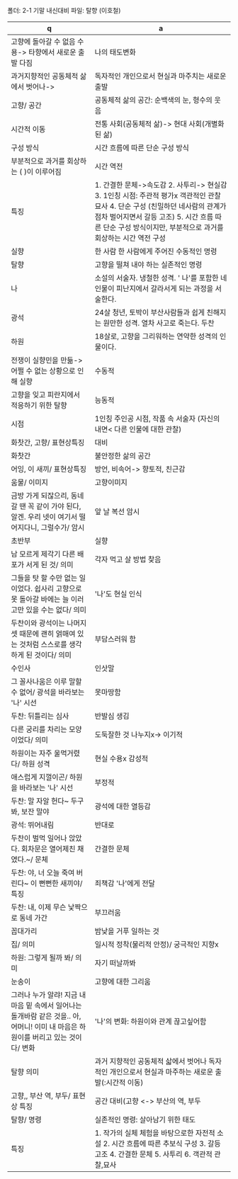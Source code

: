 폴더: 2-1 기말 내신대비
파일: 탈향 (이호철)


 q  | a
--- | ---
고향에 돌아갈 수 없음 수용-> 타향에서 새로운 출발 다짐			|  나의 태도변화
과거지향적인 공동체적 삶에서 벗어나->			|  독자적인 개인으로서 현실과 마주치는 새로운 출발
고향/ 공간			|  공동체적 삶의 공간: 순백색의 눈, 형수의 웃음
시간적 이동			|  전통 사회(공동체적 삶)-> 현대 사회(개별화된 삶)
구성 방식			|  시간 흐름에 따른 단순 구성 방식
부분적으로 과거를 회상하는 ( )이 이루어짐			|  시간 역전
특징			|  1. 간결한 문체->속도감 2. 사투리-> 현실감 3. 1인칭 시점: 주관적 평가x 객관적인 관찰 묘사 4. 단순 구성 (친밀하던 네사람의 관계가 점차 벌어지면서 갈등 고조) 5. 시간 흐름 따른 단순 구성 방식이지만, 부분적으로 과거를 회상하는 시간 역전 구성
실향			|  한 사람 한 사람에게 주어진 수동적인 명령
탈향			|  고향을 떨쳐 내야 하는 실존적인 명령
나			|  소설의 서술자. 냉철한 성격. ' 나'를 포함한 네 인물이 피난지에서 갈라서게 되는 과정을 서술한다. 
광석			|  24살 청년, 토박이 부산사람들과 쉽게 친해지는 원만한 성격. 열차 사고로 죽는다. 두찬			|  24살 청년, 자존심이 강하고 냉정하여 광석의 죽음을 방치한 후 자책감을 느끼나 '나'와 하원을 버리고 혼자 살 길을 찾아 떠난다. 
하원			|  18살로, 고향을 그리워하는 연약한 성격의 인물이다.
전쟁이 실향민을 만듦-> 어쩔 수 없는 상황으로 인해 실향			|  수동적
고향을 잊고 피란지에서 적응하기 위한 탈향			|  능동적
시점			| 1인칭 주인공 시점, 작품 속 서술자 (자신의 내면< 다른 인물에 대한 관찰)
화찻간, 고향/ 표현상특징			| 대비
화찻간			| 불안정한 삶의 공간
어잉, 이 새끼/ 표현상특징			| 방언, 비속어-> 향토적, 친근감
움물/ 이미지			| 고향이미지
금방 가게 되잖으리, 동네 갈 땐 꼭 같이 가야 된다, 알겐. 우리 넷이 여기서 떨어지다니, 그럴수가/ 암시			| 앞 날 복선 암시
초반부			| 실향
남 모르게 제각기 다른 배포가 서게 된 것/ 의미			| 각자 먹고 살 방법 찾음
그들을 탓 할 수만 없는 일이었다. 쉽사리 고향으로 못 돌아갈 바에는 늘 이러고만 있을 수는 없다/ 의미			| '나'도 현실 인식
두찬이와 광석이는 나머지 셋 때문에 괜히 얽매여 있는 것처럼 스스로를 생각하게 된 것이다/ 의미			| 부담스러워 함
수인사			| 인삿말
그 꼴사나움은 이루 말할 수 없어/ 광석을 바라보는 '나' 시선			| 못마땅함
두찬: 뒤틀리는 심사			| 반발심 생김
다른 궁리를 차리는 모양이었다/ 의미			| 도둑잘한 것 나누지x-> 이기적
하원이는 자주 울먹거렸다/ 하원 성격			| 현실 수용x 감성적
애스럽게 지껄이곤/ 하원을 바라보는 '나' 시선			| 부정적
두찬: 말 자알 헌다~ 두구 봐, 보잔 말야			| 광석에 대한 열등감
광석: 뛰어내림			| 반대로
두찬이 벌먹 일어나 앉았다. 회차문은 열어제친 채였다.~/ 문체			| 간결한 문체
두찬: 야, 너 오늘 죽여 버린다~ 이 뻔뻔한 새끼야/ 특징			| 죄책감 '나'에게 전달
두찬: 내, 이제 무슨 낯짝으로 동네 가간			| 부끄러움
꼽대가리			| 밤낮을 거푸 일하는 것
집/ 의미			| 일시적 정착(물리적 안정)/ 궁극적인 지향x
하원: 그렇게 될까 봐/ 의미			| 자기 떠날까봐
눈송이			| 고향에 대한 그리움
그러나 누가 알랴! 지금 내 마음 밑 속에서 일어나는 돌개바람 같은 것을.. 아, 어머니! 이미 내 마음은 하원이를 버리고 있는 것이다/ 변화			| '나'의 변화: 하원이와 관계 끊고싶어함
탈향 의미			| 과거 지향적인 공동체적 삷에서 벗어나 독자적인 개인으로서 현실과 마주하는 새로운 출발(:시간적 이동)
고향,, 부산 역, 부두/ 표현상 특징			| 공간 대비(고향 <-> 부산의 역, 부두
탈향/ 명령			| 실존적인 명령: 살아남기 위한 태도
특징			| 1. 작가의 실체 체험을 바탕으로한 자전적 소설 2. 시간 흐름에 따른 추보식 구성 3. 갈등 고조 4. 간결한 문체 5. 사투리 6. 객관적 관찰,묘사
